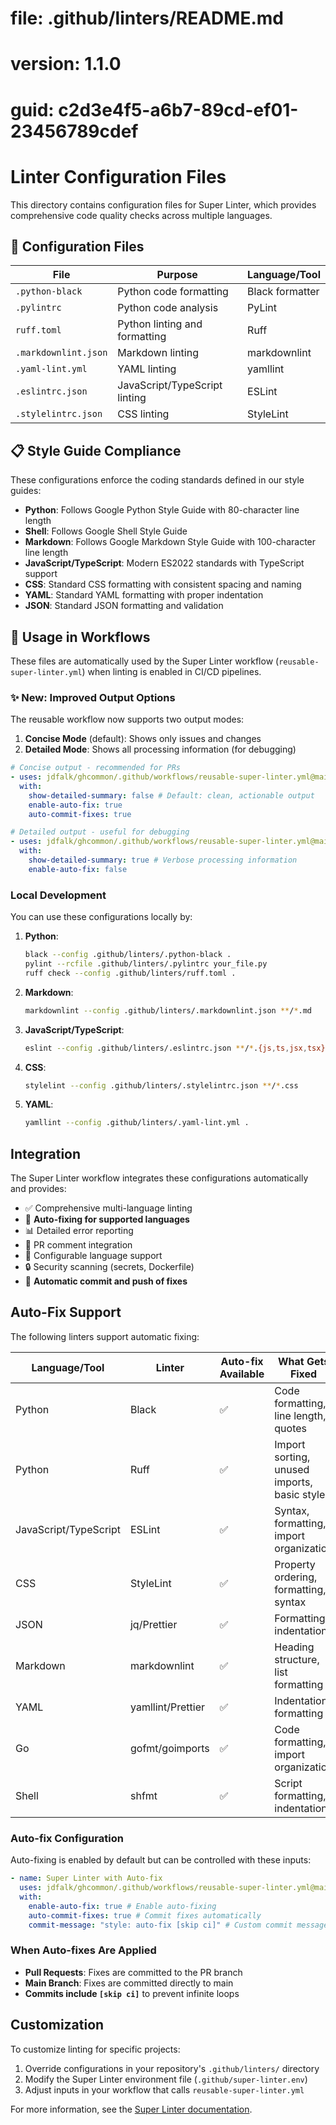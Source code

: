 # file: .github/linters/README.md

# version: 1.1.0

# guid: c2d3e4f5-a6b7-89cd-ef01-23456789cdef

# Linter Configuration Files

This directory contains configuration files for Super Linter, which provides
comprehensive code quality checks across multiple languages.

## 🔧 Configuration Files

| File                 | Purpose                       | Language/Tool   |
| -------------------- | ----------------------------- | --------------- |
| `.python-black`      | Python code formatting        | Black formatter |
| `.pylintrc`          | Python code analysis          | PyLint          |
| `ruff.toml`          | Python linting and formatting | Ruff            |
| `.markdownlint.json` | Markdown linting              | markdownlint    |
| `.yaml-lint.yml`     | YAML linting                  | yamllint        |
| `.eslintrc.json`     | JavaScript/TypeScript linting | ESLint          |
| `.stylelintrc.json`  | CSS linting                   | StyleLint       |

## 📋 Style Guide Compliance

These configurations enforce the coding standards defined in our style guides:

- **Python**: Follows Google Python Style Guide with 80-character line length
- **Shell**: Follows Google Shell Style Guide
- **Markdown**: Follows Google Markdown Style Guide with 100-character line
  length
- **JavaScript/TypeScript**: Modern ES2022 standards with TypeScript support
- **CSS**: Standard CSS formatting with consistent spacing and naming
- **YAML**: Standard YAML formatting with proper indentation
- **JSON**: Standard JSON formatting and validation

## 🚀 Usage in Workflows

These files are automatically used by the Super Linter workflow
(`reusable-super-linter.yml`) when linting is enabled in CI/CD pipelines.

### ✨ New: Improved Output Options

The reusable workflow now supports two output modes:

1. **Concise Mode** (default): Shows only issues and changes
2. **Detailed Mode**: Shows all processing information (for debugging)

```yaml
# Concise output - recommended for PRs
- uses: jdfalk/ghcommon/.github/workflows/reusable-super-linter.yml@main
  with:
    show-detailed-summary: false # Default: clean, actionable output
    enable-auto-fix: true
    auto-commit-fixes: true

# Detailed output - useful for debugging
- uses: jdfalk/ghcommon/.github/workflows/reusable-super-linter.yml@main
  with:
    show-detailed-summary: true # Verbose processing information
    enable-auto-fix: false
```

### Local Development

You can use these configurations locally by:

1. **Python**:

   ```bash
   black --config .github/linters/.python-black .
   pylint --rcfile .github/linters/.pylintrc your_file.py
   ruff check --config .github/linters/ruff.toml .
   ```

2. **Markdown**:

   ```bash
   markdownlint --config .github/linters/.markdownlint.json **/*.md
   ```

3. **JavaScript/TypeScript**:

   ```bash
   eslint --config .github/linters/.eslintrc.json **/*.{js,ts,jsx,tsx}
   ```

4. **CSS**:

   ```bash
   stylelint --config .github/linters/.stylelintrc.json **/*.css
   ```

5. **YAML**:
   ```bash
   yamllint --config .github/linters/.yaml-lint.yml .
   ```

## Integration

The Super Linter workflow integrates these configurations automatically and
provides:

- ✅ Comprehensive multi-language linting
- 🔧 **Auto-fixing for supported languages**
- 📊 Detailed error reporting
- 🚀 PR comment integration
- 🎯 Configurable language support
- 🔒 Security scanning (secrets, Dockerfile)
- 💾 **Automatic commit and push of fixes**

## Auto-Fix Support

The following linters support automatic fixing:

| Language/Tool         | Linter            | Auto-fix Available | What Gets Fixed                             |
| --------------------- | ----------------- | ------------------ | ------------------------------------------- |
| Python                | Black             | ✅                 | Code formatting, line length, quotes        |
| Python                | Ruff              | ✅                 | Import sorting, unused imports, basic style |
| JavaScript/TypeScript | ESLint            | ✅                 | Syntax, formatting, import organization     |
| CSS                   | StyleLint         | ✅                 | Property ordering, formatting, syntax       |
| JSON                  | jq/Prettier       | ✅                 | Formatting, indentation                     |
| Markdown              | markdownlint      | ✅                 | Heading structure, list formatting          |
| YAML                  | yamllint/Prettier | ✅                 | Indentation, formatting                     |
| Go                    | gofmt/goimports   | ✅                 | Code formatting, import organization        |
| Shell                 | shfmt             | ✅                 | Script formatting, indentation              |

### Auto-fix Configuration

Auto-fixing is enabled by default but can be controlled with these inputs:

```yaml
- name: Super Linter with Auto-fix
  uses: jdfalk/ghcommon/.github/workflows/reusable-super-linter.yml@main
  with:
    enable-auto-fix: true # Enable auto-fixing
    auto-commit-fixes: true # Commit fixes automatically
    commit-message: "style: auto-fix [skip ci]" # Custom commit message
```

### When Auto-fixes Are Applied

- **Pull Requests**: Fixes are committed to the PR branch
- **Main Branch**: Fixes are committed directly to main
- **Commits include `[skip ci]`** to prevent infinite loops

## Customization

To customize linting for specific projects:

1. Override configurations in your repository's `.github/linters/` directory
2. Modify the Super Linter environment file (`.github/super-linter.env`)
3. Adjust inputs in your workflow that calls `reusable-super-linter.yml`

For more information, see the
[Super Linter documentation](https://github.com/super-linter/super-linter).
